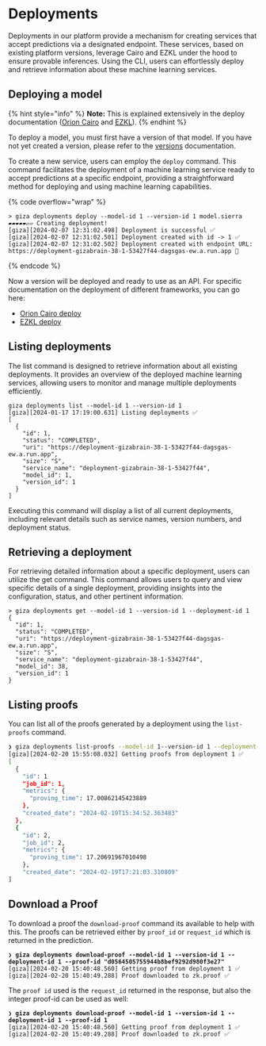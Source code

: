 # Deployments

Deployments in our platform provide a mechanism for creating services that accept predictions via a designated endpoint. These services, based on existing platform versions, leverage Cairo and EZKL under the hood to ensure provable inferences. Using the CLI, users can effortlessly deploy and retrieve information about these machine learning services.

## Deploying a model

{% hint style="info" %}
**Note:** This is explained extensively in the deploy documentation ([Orion Cairo](../frameworks/cairo/deploy.md) and [EZKL](../frameworks/ezkl/deploy.md)).
{% endhint %}

To deploy a model, you must first have a version of that model. If you have not yet created a version, please refer to the [versions](versions.md) documentation.

To create a new service, users can employ the `deploy` command. This command facilitates the deployment of a machine learning service ready to accept predictions at a specific endpoint, providing a straightforward method for deploying and using machine learning capabilities.

{% code overflow="wrap" %}
```console
> giza deployments deploy --model-id 1 --version-id 1 model.sierra
▰▰▰▰▰▱▱ Creating deployment!
[giza][2024-02-07 12:31:02.498] Deployment is successful ✅
[giza][2024-02-07 12:31:02.501] Deployment created with id -> 1 ✅
[giza][2024-02-07 12:31:02.502] Deployment created with endpoint URL: https://deployment-gizabrain-38-1-53427f44-dagsgas-ew.a.run.app 🎉
```
{% endcode %}

Now a version will be deployed and ready to use as an API. For specific documentation on the deployment of different frameworks, you can go here:

* [Orion Cairo deploy](../frameworks/cairo/deploy.md)
* [EZKL deploy](../frameworks/ezkl/deploy.md)

## Listing deployments

The list command is designed to retrieve information about all existing deployments. It provides an overview of the deployed machine learning services, allowing users to monitor and manage multiple deployments efficiently.

```console
giza deployments list --model-id 1 --version-id 1
[giza][2024-01-17 17:19:00.631] Listing deployments ✅ 
[
  {
    "id": 1,
    "status": "COMPLETED",
    "uri": "https://deployment-gizabrain-38-1-53427f44-dagsgas-ew.a.run.app",
    "size": "S",
    "service_name": "deployment-gizabrain-38-1-53427f44",
    "model_id": 1,
    "version_id": 1
  }
]
```

Executing this command will display a list of all current deployments, including relevant details such as service names, version numbers, and deployment status.

## Retrieving a deployment

For retrieving detailed information about a specific deployment, users can utilize the get command. This command allows users to query and view specific details of a single deployment, providing insights into the configuration, status, and other pertinent information.

```console
> giza deployments get --model-id 1 --version-id 1 --deployment-id 1
{
  "id": 1,
  "status": "COMPLETED",
  "uri": "https://deployment-gizabrain-38-1-53427f44-dagsgas-ew.a.run.app",
  "size": "S",
  "service_name": "deployment-gizabrain-38-1-53427f44",
  "model_id": 38,
  "version_id": 1
}
```

## Listing proofs

You can list all of the proofs generated by a deployment using the `list-proofs` command.

```sh
❯ giza deployments list-proofs --model-id 1--version-id 1 --deployment-id 1
[giza][2024-02-20 15:55:08.032] Getting proofs from deployment 1 ✅
[
  {
    "id": 1
    "job_id": 1,
    "metrics": {
      "proving_time": 17.00862145423889
    },
    "created_date": "2024-02-19T15:34:52.363483"
  },
  {
    "id": 2,
    "job_id": 2,
    "metrics": {
      "proving_time": 17.20691967010498
    },
    "created_date": "2024-02-19T17:21:03.310809"
]
```

## Download a Proof

To download a proof the `download-proof` command its available to help with this. The proofs can be retrieved either by `proof_id` or `request_id` which is returned in the prediction.

<pre class="language-sh"><code class="lang-sh"><strong>❯ giza deployments download-proof --model-id 1 --version-id 1 --deployment-id 1 --proof-id "d0564505755944b8bef9292d980f3e27"
</strong>[giza][2024-02-20 15:40:48.560] Getting proof from deployment 1 ✅
[giza][2024-02-20 15:40:49.288] Proof downloaded to zk.proof ✅
</code></pre>

The `proof id` used is the `request_id` returned in the response, but also the integer proof-id can be used as well:

<pre><code><strong>❯ giza deployments download-proof --model-id 1 --version-id 1 --deployment-id 1 --proof-id 1
</strong>[giza][2024-02-20 15:40:48.560] Getting proof from deployment 1 ✅
[giza][2024-02-20 15:40:49.288] Proof downloaded to zk.proof ✅
</code></pre>

